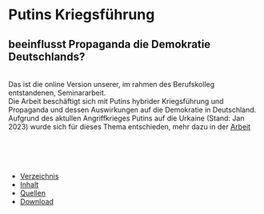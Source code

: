 # Putins Kriegsführung
## beeinflusst Propaganda die Demokratie Deutschlands?
\
Das ist die online Version unserer, im rahmen des Berufskolleg entstandenen, Seminararbeit.\
Die Arbeit beschäftigt sich mit Putins hybrider Kriegsführung und Propaganda und dessen Auswirkungen auf die Demokratie in Deutschland.
Aufgrund des aktullen Angriffkrieges Putins auf die Urkaine (Stand: Jan 2023) wurde sich für dieses Thema entschieden, mehr dazu in der [Arbeit][content_page]\
\
\
\
<br>

- [Verzeichnis][table_page]
- [Inhalt][content_page]
- [Quellen][sources_page]
- [Download][download_page]


[table_page]: /seite/3.md
[content_page]: /seite/1.md
[sources_page]: /quellen.md
[download_page]: /download.md
